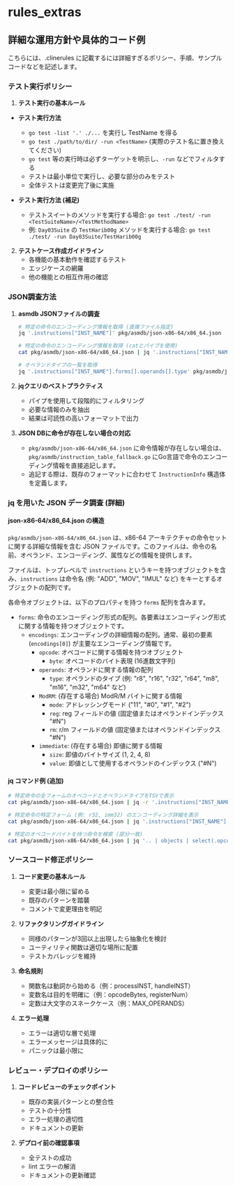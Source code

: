 # rules_extras

## 詳細な運用方針や具体的コード例

こちらには、.clinerules に記載するには詳細すぎるポリシー、手順、サンプルコードなどを記述します。

### テスト実行ポリシー

1. **テスト実行の基本ルール**

- **テスト実行方法**
   - `go test -list '.' ./...` を実行し TestName を得る
   - `go test ./path/to/dir/ -run <TestName>` (実際のテスト名に置き換えてください)
   - `go test` 等の実行時は必ずターゲットを明示し、`-run` などでフィルタする
   - テストは最小単位で実行し、必要な部分のみをテスト
   - 全体テストは変更完了後に実施

- **テスト実行方法 (補足)**
  - テストスイートのメソッドを実行する場合: `go test ./test/ -run <TestSuiteName>/<TestMethodName>`
  - 例: `Day03Suite` の `TestHarib00g` メソッドを実行する場合: `go test ./test/ -run Day03Suite/TestHarib00g`

2. **テストケース作成ガイドライン**
   - 各機能の基本動作を確認するテスト
   - エッジケースの網羅
   - 他の機能との相互作用の確認

### JSON調査方法

1. **asmdb JSONファイルの調査**
   ```bash
   # 特定の命令のエンコーディング情報を取得 (直接ファイル指定)
   jq '.instructions["INST_NAME"]' pkg/asmdb/json-x86-64/x86_64.json

   # 特定の命令のエンコーディング情報を取得 (catとパイプを使用)
   cat pkg/asmdb/json-x86-64/x86_64.json | jq '.instructions["INST_NAME"]'

   # オペランドタイプの一覧を取得
   jq '.instructions["INST_NAME"].forms[].operands[].type' pkg/asmdb/json-x86-64/x86_64.json
   ```

2. **jqクエリのベストプラクティス**
   - パイプを使用して段階的にフィルタリング
   - 必要な情報のみを抽出
   - 結果は可読性の高いフォーマットで出力

2. **JSON DBに命令が存在しない場合の対応**
   - `pkg/asmdb/json-x86-64/x86_64.json` に命令情報が存在しない場合は、`pkg/asmdb/instruction_table_fallback.go` にGo言語で命令のエンコーディング情報を直接追記します。
   - 追記する際は、既存のフォーマットに合わせて `InstructionInfo` 構造体を定義します。

### jq を用いた JSON データ調査 (詳細)

#### json-x86-64/x86_64.json の構造

`pkg/asmdb/json-x86-64/x86_64.json` は、x86-64 アーキテクチャの命令セットに関する詳細な情報を含む JSON ファイルです。このファイルは、命令の名前、オペランド、エンコーディング、属性などの情報を提供します。

ファイルは、トップレベルで `instructions` というキーを持つオブジェクトを含み、`instructions` は命令名 (例: "ADD", "MOV", "IMUL" など) をキーとするオブジェクトの配列です。

各命令オブジェクトは、以下のプロパティを持つ `forms` 配列を含みます。

- `forms`: 命令のエンコーディング形式の配列。各要素はエンコーディング形式に関する情報を持つオブジェクトです。
  - `encodings`: エンコーディングの詳細情報の配列。通常、最初の要素 (`encodings[0]`) が主要なエンコーディング情報です。
    - `opcode`: オペコードに関する情報を持つオブジェクト
      - `byte`: オペコードのバイト表現 (16進数文字列)
    - `operands`: オペランドに関する情報の配列
      - `type`: オペランドのタイプ (例: "r8", "r16", "r32", "r64", "m8", "m16", "m32", "m64" など)
    - `ModRM`: (存在する場合) ModR/M バイトに関する情報
      - `mode`: アドレッシングモード ("11", "#0", "#1", "#2")
      - `reg`: reg フィールドの値 (固定値またはオペランドインデックス "#N")
      - `rm`: r/m フィールドの値 (固定値またはオペランドインデックス "#N")
    - `immediate`: (存在する場合) 即値に関する情報
      - `size`: 即値のバイトサイズ (1, 2, 4, 8)
      - `value`: 即値として使用するオペランドのインデックス ("#N")

#### jq コマンド例 (追加)

```bash
# 特定命令の全フォームのオペコードとオペランドタイプをTSVで表示
cat pkg/asmdb/json-x86-64/x86_64.json | jq -r '.instructions["INST_NAME"].forms[]? | [.encodings[0].opcode.byte, (.operands | map(.type)? | join(","))] | @tsv'

# 特定命令の特定フォーム (例: r32, imm32) のエンコーディング詳細を表示
cat pkg/asmdb/json-x86-64/x86_64.json | jq '.instructions["INST_NAME"].forms[] | select(.operands[0].type == "r32" and .operands[1].type == "imm32") | .encodings[0]'

# 特定のオペコードバイトを持つ命令を検索 (部分一致)
cat pkg/asmdb/json-x86-64/x86_64.json | jq '.. | objects | select(.opcode? and .opcode.byte? and (.opcode.byte | contains("OPCODE_BYTE")))'
```

### ソースコード修正ポリシー

1. **コード変更の基本ルール**
   - 変更は最小限に留める
   - 既存のパターンを踏襲
   - コメントで変更理由を明記

2. **リファクタリングガイドライン**
   - 同様のパターンが3回以上出現したら抽象化を検討
   - ユーティリティ関数は適切な場所に配置
   - テストカバレッジを維持

3. **命名規則**
   - 関数名は動詞から始める（例：processINST, handleINST）
   - 変数名は目的を明確に（例：opcodeBytes, registerNum）
   - 定数は大文字のスネークケース（例：MAX_OPERANDS）

4. **エラー処理**
   - エラーは適切な層で処理
   - エラーメッセージは具体的に
   - パニックは最小限に

### レビュー・デプロイのポリシー

1. **コードレビューのチェックポイント**
   - 既存の実装パターンとの整合性
   - テストの十分性
   - エラー処理の適切性
   - ドキュメントの更新

2. **デプロイ前の確認事項**
   - 全テストの成功
   - lint エラーの解消
   - ドキュメントの更新確認
